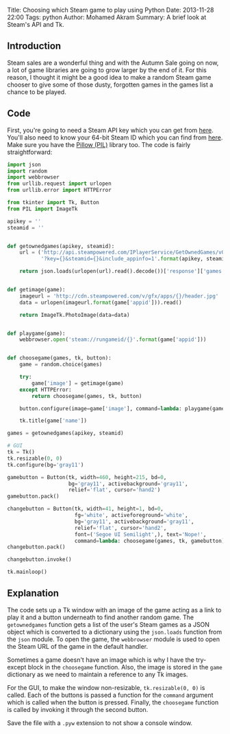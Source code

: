 Title: Choosing which Steam game to play using Python
Date: 2013-11-28 22:00
Tags: python
Author: Mohamed Akram
Summary: A brief look at Steam's API and Tk.

Introduction
------------

Steam sales are a wonderful thing and with the Autumn Sale going on now, a lot of game libraries are going to grow larger by the end of it. For this reason, I thought it might be a good idea to make a random Steam game chooser to give some of those dusty, forgotten games in the games list a chance to be played.

Code
----

First, you're going to need a Steam API key which you can get from [here](http://steamcommunity.com/dev/). You'll also need to know your 64-bit Steam ID which you can find from [here](http://steamidconverter.com/). Make sure you have the [Pillow (PIL)](https://pypi.python.org/pypi/Pillow) library too. The code is fairly straightforward:

```python
import json
import random
import webbrowser
from urllib.request import urlopen
from urllib.error import HTTPError

from tkinter import Tk, Button
from PIL import ImageTk

apikey = ''
steamid = ''


def getownedgames(apikey, steamid):
    url = ('http://api.steampowered.com/IPlayerService/GetOwnedGames/v0001/'
           '?key={}&steamid={}&include_appinfo=1'.format(apikey, steamid))

    return json.loads(urlopen(url).read().decode())['response']['games']


def getimage(game):
    imageurl = 'http://cdn.steampowered.com/v/gfx/apps/{}/header.jpg'
    data = urlopen(imageurl.format(game['appid'])).read()

    return ImageTk.PhotoImage(data=data)


def playgame(game):
    webbrowser.open('steam://rungameid/{}'.format(game['appid']))


def choosegame(games, tk, button):
    game = random.choice(games)

    try:
        game['image'] = getimage(game)
    except HTTPError:
        return choosegame(games, tk, button)

    button.configure(image=game['image'], command=lambda: playgame(game))

    tk.title(game['name'])

games = getownedgames(apikey, steamid)

# GUI
tk = Tk()
tk.resizable(0, 0)
tk.configure(bg='gray11')

gamebutton = Button(tk, width=460, height=215, bd=0,
                    bg='gray11', activebackground='gray11',
                    relief='flat', cursor='hand2')
gamebutton.pack()

changebutton = Button(tk, width=41, height=1, bd=0,
                      fg='white', activeforeground='white',
                      bg='gray11', activebackground='gray11',
                      relief='flat', cursor='hand2',
                      font=('Segoe UI Semilight',), text='Nope!',
                      command=lambda: choosegame(games, tk, gamebutton))
changebutton.pack()

changebutton.invoke()

tk.mainloop()
```

Explanation
-----------

The code sets up a Tk window with an image of the game acting as a link to play it and a button underneath to find another random game. The `getownedgames` function gets a list of the user's Steam games as a JSON object which is converted to a dictionary using the `json.loads` function from the `json` module. To open the game, the `webbrowser` module is used to open the Steam URL of the game in the default handler.

Sometimes a game doesn't have an image which is why I have the try-except block in the `choosegame` function. Also, the image is stored in the `game` dictionary as we need to maintain a reference to any Tk images.

For the GUI, to make the window non-resizable, `tk.resizable(0, 0)` is called. Each of the buttons is passed a function for the `command` argument which is called when the button is pressed. Finally, the `choosegame` function is called by invoking it through the second button.

Save the file with a `.pyw` extension to not show a console window.
